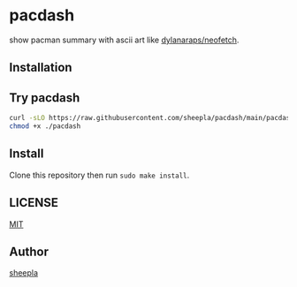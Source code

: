 # pacdash

show pacman summary with ascii art like [dylanaraps/neofetch](https://github.com/dylanaraps/neofetch).

## Installation

## Try pacdash

```bash
curl -sLO https://raw.githubusercontent.com/sheepla/pacdash/main/pacdash
chmod +x ./pacdash
```

## Install

Clone this repository then run `sudo make install`.

## LICENSE

[MIT](./LICENSE)

## Author

[sheepla](https://github.com/sheepla)

